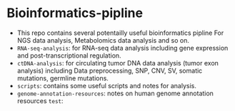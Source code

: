 # Bioinformatics-pipline
- This repo contains several potentailly useful bioinformatics pipline For NGS data analysis, Metabolomics data analysis and so on.
- `RNA-seq-analysis`: for RNA-seq data analysis including gene expression and post-transcriptional regulation.
- `ctDNA-analysis`: for circulating tumor DNA data analysis (tumor exon analysis) including Data preprocessing, SNP, CNV, SV, somatic mutations, germline mutations.
- `scripts`: contains some useful scripts and notes for analysis.
- `genome-annotation-resources`: notes on human genome annotation resources
`test`: